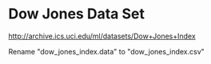 # Dow Jones Data Set

http://archive.ics.uci.edu/ml/datasets/Dow+Jones+Index

Rename "dow_jones_index.data" to "dow_jones_index.csv"
